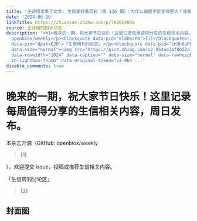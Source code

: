 ```yaml
---
title: '王诗翔发表了文章: 生信爱好者周刊（第 126 期）：为什么细菌不能变得更大？或者更小？'
date: '2024-06-10'
linkTitle: https://zhuanlan.zhihu.com/p/702614956
source: 王诗翔的知乎动态
description: '<h1>晚来的一期，祝大家节日快乐！这里记录每周值得分享的生信相关内容，周日发布。<br></h1><p data-pid="DiCwjf75">本杂志开源（GitHub:
  openbiox/weekly</p><blockquote data-pid="ml8DecP8">[1]</blockquote>），欢迎提交 issue，投稿或推荐生信相关内容。<p
  data-pid="dpakxEJO">「生信周刊讨论区」</p><blockquote data-pid="zh3h0aPb">[2]</blockquote><h2>封面图</h2><figure
  data-size="normal"><img src="https://pic4.zhimg.com/v2-9b4ae2bf8b52a717ef158a03ed91158f.jpg"
  data-rawwidth="1024" data-caption="" data-size="normal" data-rawheight="1024" class="origin_image
  zh-lightbox-thumb" data-original-token="v2-9b4 ...'
disable_comments: true
---
```

<h1>晚来的一期，祝大家节日快乐！这里记录每周值得分享的生信相关内容，周日发布。<br></h1><p data-pid="DiCwjf75">本杂志开源（GitHub: openbiox/weekly</p><blockquote data-pid="ml8DecP8">[1]</blockquote>），欢迎提交 issue，投稿或推荐生信相关内容。<p data-pid="dpakxEJO">「生信周刊讨论区」</p><blockquote data-pid="zh3h0aPb">[2]</blockquote><h2>封面图</h2><figure data-size="normal"><img src="https://pic4.zhimg.com/v2-9b4ae2bf8b52a717ef158a03ed91158f.jpg" data-rawwidth="1024" data-caption="" data-size="normal" data-rawheight="1024" class="origin_image zh-lightbox-thumb" data-original-token="v2-9b4 ...